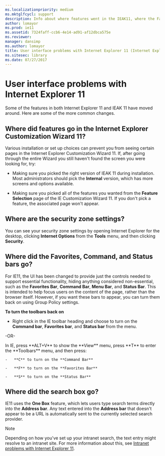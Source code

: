```yaml
---
ms.localizationpriority: medium
ms.mktglfcycl: support
description: Info about where features went in the IEAK11, where the Favorites, Command, and Status bars went, and where the search bar went.
author: lomayor
ms.prod: ie11
ms.assetid: 7324faff-ccb6-4e14-ad91-af12dbca575e
ms.reviewer: 
manager: dansimp
ms.author: lomayor
title: User interface problems with Internet Explorer 11 (Internet Explorer 11 for IT Pros)
ms.sitesec: library
ms.date: 07/27/2017
---
```



# User interface problems with Internet Explorer 11
Some of the features in both Internet Explorer 11 and IEAK 11 have moved around. Here are some of the more common changes.

## Where did features go in the Internet Explorer Customization Wizard 11?
Various installation or set up choices can prevent you from seeing certain pages in the Internet Explorer Customization Wizard 11. If, after going through the entire Wizard you still haven't found the screen you were looking for, try:

-   Making sure you picked the right version of IEAK 11 during installation. Most administrators should pick the **Internal** version, which has more screens and options available.

-   Making sure you picked all of the features you wanted from the **Feature Selection** page of the IE Customization Wizard 11. If you don't pick a feature, the associated page won't appear.

## Where are the security zone settings?
You can see your security zone settings by opening Internet Explorer for the desktop, clicking **Internet Options** from the **Tools** menu, and then clicking **Security**.

## Where did the Favorites, Command, and Status bars go?
For IE11, the UI has been changed to provide just the controls needed to support essential functionality, hiding anything considered non-essential, such as the **Favorites Bar**, **Command Bar**, **Menu Bar**, and **Status Bar**. This is intended to help focus users on the content of the page, rather than the browser itself. However, if you want these bars to appear, you can turn them back on using Group Policy settings.

 **To turn the toolbars back on**

-   Right click in the IE toolbar heading and choose to turn on the **Command bar**, **Favorites bar**, and **Status bar** from the menu.
<p>-OR-<p>
In IE, press **ALT+V** to show the **View** menu, press **T** to enter the **Toolbars** menu, and then press:

    -   **C** to turn on the **Command Bar**

    -   **F** to turn on the **Favorites Bar**

    -   **S** to turn on the **Status Bar**

## Where did the search box go?
IE11 uses the **One Box** feature, which lets users type search terms directly into the **Address bar**. Any text entered into the **Address bar** that doesn't appear to be a URL is automatically sent to the currently selected search provider.

>[!NOTE]
>Depending on how you've set up your intranet search, the text entry might resolve to an intranet site. For more information about this, see  [Intranet problems with Internet Explorer 11](intranet-problems-and-ie11.md).

 

 

 




